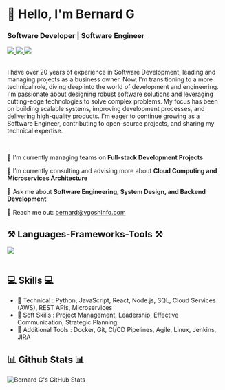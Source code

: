 # 👋 Hello, I'm Bernard G
### Software Developer | Software Engineer

<div align="left"> 
  <a href="mailto:bernard@vgoshinfo.com" target="_blank">
    <img src="https://img.shields.io/badge/Email-D14836?style=for-the-badge&logo=gmail&logoColor=white" target="_blank" />
  </a> 
  <a href="https://www.linkedin.com/in/bernard-g/" target="_blank">
    <img src="https://img.shields.io/badge/LinkedIn-0077B5?style=for-the-badge&logo=linkedin&logoColor=white" target="_blank" />
  </a>
  <a href="http://www.vgoshinfo.com" target="_blank">
    <img src="https://img.shields.io/badge/Website-2AAA8A?style=for-the-badge&logo=About.me&logoColor=white" target="_blank" />
  </a>
</div>

<br>

I have over 20 years of experience in Software Development, leading and managing projects as a business owner. Now, I'm transitioning to a more technical role, diving deep into the world of development and engineering. I'm passionate about designing robust software solutions and leveraging cutting-edge technologies to solve complex problems. My focus has been on building scalable systems, improving development processes, and delivering high-quality products. I'm eager to continue growing as a Software Engineer, contributing to open-source projects, and sharing my technical expertise.

<br>

<div align="left">
 
 🔭 I’m currently managing teams on **Full-stack Development Projects**
 
 🌱 I’m currently consulting and advising more about **Cloud Computing and Microservices Architecture**

💬 Ask me about **Software Engineering, System Design, and Backend Development**

📧 Reach me out: bernard@vgoshinfo.com

</div>

## ⚒️ Languages-Frameworks-Tools ⚒️
<div align="left">
    <img src="https://skillicons.dev/icons?i=python,javascript,react,nodejs,mysql,docker,aws,github" /><br>
</div>

<br/>

## 💻 Skills 💻
- 📕 Technical : Python, JavaScript, React, Node.js, SQL, Cloud Services (AWS), REST APIs, Microservices
- 📗 Soft Skills : Project Management, Leadership, Effective Communication, Strategic Planning
- 📙 Additional Tools : Docker, Git, CI/CD Pipelines, Agile, Linux, Jenkins, JIRA

## 📊 Github Stats 📊

![Bernard G's GitHub Stats](https://github-readme-stats.vercel.app/api?username=bernardvgosh&show_icons=true&theme=radical)
